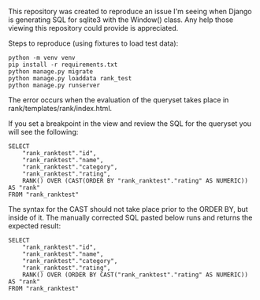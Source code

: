 This repository was created to reproduce an issue I'm seeing when Django is 
generating SQL for sqlite3 with the Window() class.
Any help those viewing this repository could provide is appreciated.

Steps to reproduce (using fixtures to load test data):

    python -m venv venv
    pip install -r requirements.txt
    python manage.py migrate
    python manage.py loaddata rank_test
    python manage.py runserver

The error occurs when the evaluation of the queryset takes place in 
rank/templates/rank/index.html.

If you set a breakpoint in the view and review the SQL for the queryset 
you will see the following:

    SELECT 
        "rank_ranktest"."id", 
        "rank_ranktest"."name", 
        "rank_ranktest"."category", 
        "rank_ranktest"."rating", 
        RANK() OVER (CAST(ORDER BY "rank_ranktest"."rating" AS NUMERIC)) AS "rank" 
    FROM "rank_ranktest"

The syntax for the CAST should not take place prior to the ORDER BY, 
but inside of it. The manually corrected SQL pasted below runs and 
returns the expected result:

    SELECT
        "rank_ranktest"."id",
        "rank_ranktest"."name",
        "rank_ranktest"."category",
        "rank_ranktest"."rating",
        RANK() OVER (ORDER BY CAST("rank_ranktest"."rating" AS NUMERIC)) AS "rank"
    FROM "rank_ranktest"
    